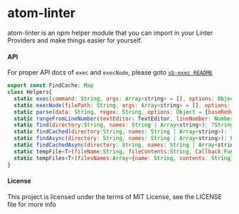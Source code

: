 atom-linter
===========

atom-linter is an npm helper module that you can import in your Linter Providers
and make things easier for yourself.

#### API

For proper API docs of `exec` and `execNode`, please goto [`sb-exec README`](https://github.com/steelbrain/exec/blob/master/README.md)

```js
export const FindCache: Map
class Helpers{
  static exec(command: String, args: Array<string> = [], options: Object)
  static execNode(filePath: String, args: Array<string> = [], options: Object)
  static parse(data: String, regex: String, options: Object = {baseReduction: 1, flags: ""})
  static rangeFromLineNumber(textEditor: TextEditor, lineNumber: Number, colStart: Number = <firstColumn>):Array
  static find(directory:String, names: String | Array<string>): ?String
  static findCached(directory:String, names: String | Array<string>): ?String
  static findAsync(directory: String, names: String | Array<string>): Promise<?String>
  static findCachedAsync(directory: String, names: String | Array<string>): Promise<?String>
  static tempFile<T>(fileName:String, fileContents:String, Callback:Function<T>):Promise<T>
  static tempFiles<T>(filesNames:Array<{name: String, contents: String}>, callback:Function<T>):Promise<T>
}
```

#### License

This project is licensed under the terms of MIT License, see the LICENSE file for more info
